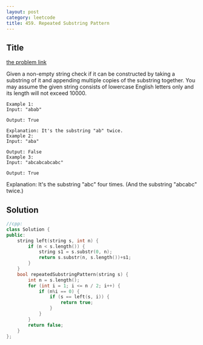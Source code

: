 ```yaml
---
layout: post
category: leetcode
title: 459. Repeated Substring Pattern
---
```

## Title
[the problem link](https://leetcode.com/problems/repeated-substring-pattern/description/)

Given a non-empty string check if it can be constructed by taking a substring of it and appending multiple copies of the substring together. You may assume the given string consists of lowercase English letters only and its length will not exceed 10000.

	Example 1:
	Input: "abab"
	
	Output: True
	
	Explanation: It's the substring "ab" twice.
	Example 2:
	Input: "aba"
	
	Output: False
	Example 3:
	Input: "abcabcabcabc"
	
	Output: True

Explanation: It's the substring "abc" four times. (And the substring "abcabc" twice.)

## Solution
```c++
//cpp:
class Solution {
public:
	string left(string s, int n) {
		if (n < s.length()) {
			string s1 = s.substr(0, n);
			return s.substr(n, s.length())+s1;
		}
	}
	bool repeatedSubstringPattern(string s) {
		int n = s.length();
		for (int i = 1; i <= n / 2; i++) {
			if (n%i == 0) {
				if (s == left(s, i)) {
					return true;
				}
			}
		}
		return false;
	}
};
```
